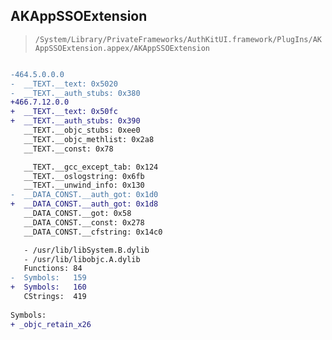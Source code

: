 ## AKAppSSOExtension

> `/System/Library/PrivateFrameworks/AuthKitUI.framework/PlugIns/AKAppSSOExtension.appex/AKAppSSOExtension`

```diff

-464.5.0.0.0
-  __TEXT.__text: 0x5020
-  __TEXT.__auth_stubs: 0x380
+466.7.12.0.0
+  __TEXT.__text: 0x50fc
+  __TEXT.__auth_stubs: 0x390
   __TEXT.__objc_stubs: 0xee0
   __TEXT.__objc_methlist: 0x2a8
   __TEXT.__const: 0x78

   __TEXT.__gcc_except_tab: 0x124
   __TEXT.__oslogstring: 0x6fb
   __TEXT.__unwind_info: 0x130
-  __DATA_CONST.__auth_got: 0x1d0
+  __DATA_CONST.__auth_got: 0x1d8
   __DATA_CONST.__got: 0x58
   __DATA_CONST.__const: 0x278
   __DATA_CONST.__cfstring: 0x14c0

   - /usr/lib/libSystem.B.dylib
   - /usr/lib/libobjc.A.dylib
   Functions: 84
-  Symbols:   159
+  Symbols:   160
   CStrings:  419
 
Symbols:
+ _objc_retain_x26

```
